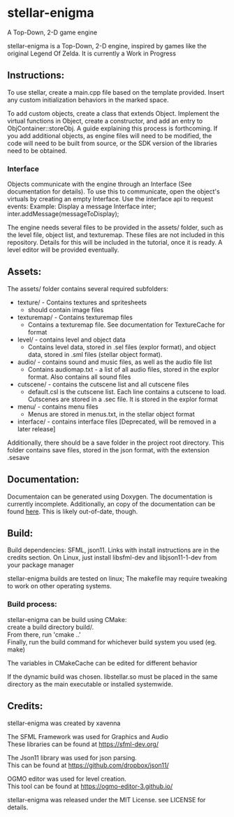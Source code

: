 # stellar-enigma
A Top-Down, 2-D game engine

stellar-enigma is a Top-Down, 2-D engine, inspired by games like the original Legend Of
Zelda. It is currently a Work in Progress


## Instructions:
To use stellar, create a main.cpp file based on the template provided. Insert any
custom initialization behaviors in the marked space.

To add custom objects, create a class that extends Object. Implement the virtual
functions in Object, create a constructor, and add an entry to ObjContainer::storeObj.
A guide explaining this process is forthcoming. If you add additional objects, as engine
files will need to be modified, the code will need to be built from source, or the SDK
version of the libraries need to be obtained.

### Interface

Objects communicate with the engine through an Interface (See documentation for details).
To use this to communicate, open the object's virtuals by creating an empty Interface.
Use the interface api to request events:
Example: Display a message
    Interface inter;
    inter.addMessage(messageToDisplay);

The engine needs several files to be provided in the assets/ folder, such as the level
file, object list, and texturemap. These files are not included in this repository.
Details for this will be included in the tutorial, once it is ready. A level editor will 
be provided eventually.

## Assets:
The assets/ folder contains several required subfolders:

* texture/ - Contains textures and spritesheets
    * should contain image files
* texturemap/ - Contains texturemap files
    * Contains a texturemap file. See documentation for TextureCache for format
* level/ - contains level and object data
    * Contains level data, stored in .sel files (explor format), and object data, 
    stored in .sml files (stellar object format).
* audio/ - contains sound and music files, as well as the audio file list
    * Contains audiomap.txt - a list of all audio files, stored in the explor format.
    Also contains all sound files
* cutscene/ - contains the cutscene list and all cutscene files
    * default.csl is the cutscene list. Each line contains a cutscene to load. Cutscenes
    are stored in a .sec file. It is stored in the explor format
* menu/ - contains menu files
    * Menus are stored in menus.txt, in the stellar object format
* interface/ - contains interface files [Deprecated, will be removed in a later release]

Additionally, there should be a save folder in the project root directory.
This folder contains save files, stored in the json format, with the extension .sesave

## Documentation:
Documentaion can be generated using Doxygen. The documentation is currently incomplete.
Additionally, an copy of the documentation can be found [here](http://xavenna.net/projects/stellar-docs). This is likely out-of-date, though.


## Build:
Build dependencies:
SFML, json11. Links with install instructions are in the credits section.
On Linux, just install libsfml-dev and libjson11-1-dev from your package manager

stellar-enigma builds are tested on linux; The makefile may require tweaking to work on
other operating systems.

### Build process:

stellar-enigma can be build using CMake:\
create a build directory build/.\
From there, run 'cmake ..'\
Finally, run the build command for whichever build system you used (eg. make)

The variables in CMakeCache can be edited for different behavior

If the dynamic build was chosen. libstellar.so must be placed in the same directory as
the main executable or installed systemwide.



## Credits:
stellar-enigma was created by xavenna

The SFML Framework was used for Graphics and Audio\
These libraries can be found at https://sfml-dev.org/

The Json11 library was used for json parsing.\
This can be found at https://github.com/dropbox/json11/

OGMO editor was used for level creation.\
This tool can be found at https://ogmo-editor-3.github.io/

stellar-enigma was released under the MIT License. see LICENSE for details.
